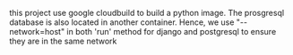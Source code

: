 this project use google cloudbuild to build a python image. The prosgresql database is also located in another container. Hence, we use "--network=host" in both 'run' method for django and postgresql to ensure they are in the same network
